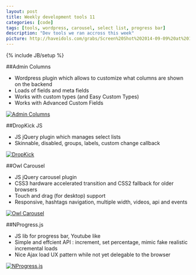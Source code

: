 ```yaml
---
layout: post
title: Weekly development tools 11
categories: [code]
tags: [tools, wordpress, carousel, select list, progress bar]
description: "Dev tools we ran accross this week"
picture: http://haveidols.com/grabs/Screen%20Shot%202014-09-09%20at%2012.19.47.png
---
```

{% include JB/setup %}

##Admin Columns
- Wordpress plugin which allows to customize what columns are shown on the backend
- Loads of fields and meta fields
- Works with custom types (and Easy Custom Types)
- Works with Advanced Custom Fields

[![Admin Columns](http://haveidols.com/grabs/Screen%20Shot%202014-07-02%20at%2012.23.57.png)](http://www.admincolumns.com)

##DropKick JS
- JS jQuery plugin which manages select lists
- Skinnable, disabled, groups, labels, custom change callback

[![DropKick](http://haveidols.com/grabs/Screen%20Shot%202014-07-02%20at%2012.31.29.png)](http://robdel12.github.io/DropKick)


##Owl Carousel
- JS jQuery carousel plugin
- CSS3 hardware accelerated transition and CSS2 fallback for older browsers
- Touch and drag (for desktop) support
- Responsive, hashtags navigation, multiple width, videos, api and events

[![Owl Carousel](http://haveidols.com/grabs/Screen%20Shot%202014-07-02%20at%2012.34.36.png)](http://www.owlcarousel.owlgraphic.com)

##NProgress.js
- JS lib for progress bar, Youtube like
- Simple and effcient API : increment, set percentage, mimic fake realistic incremental loads
- Nice Ajax load UX pattern while not yet delegable to the browser

[![NProgress.js](http://haveidols.com/grabs/Screen%20Shot%202014-07-02%20at%2017.41.14.png)](http://ricostacruz.com/nprogress)
